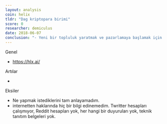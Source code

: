 ```yaml
---
layout: analysis
coin: helix
tldr: "Dag kriptopara birimi"
score: 0
researcher: demiculus
date: 2018-06-07
conclusion: "- Yeni bir topluluk yaratmak ve pazarlamaya başlamak için daha erken. Hala takımı toplamaya ve sistemlerini kurmaya çalışıyor gibi görünüyorlar.\n- Biraz geliştikten sonra yine bakmaya gerek var. "
---
```


Genel

- https://hlx.ai/



Artılar

-

Eksiler 

- Ne yapmak istediklerini tam anlayamadım. 
- internetten haklarında hiç bir bilgi edinemedim. Twritter hesapları çalışmıyor, Reddit hesapları yok, her hangi bir duyuruları yok, teknik tanıtım belgeleri yok.



